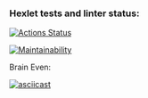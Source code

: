 ### Hexlet tests and linter status:
[![Actions Status](https://github.com/northernchar/php-project-lvl1/workflows/hexlet-check/badge.svg)](https://github.com/northernchar/php-project-lvl1/actions)

[![Maintainability](https://api.codeclimate.com/v1/badges/a99a88d28ad37a79dbf6/maintainability)](https://codeclimate.com/github/codeclimate/codeclimate/maintainability)

Brain Even:

[![asciicast](https://asciinema.org/a/gLrBPbuTyH6aBknUXDiooyHJc.svg)](https://asciinema.org/a/gLrBPbuTyH6aBknUXDiooyHJc)
